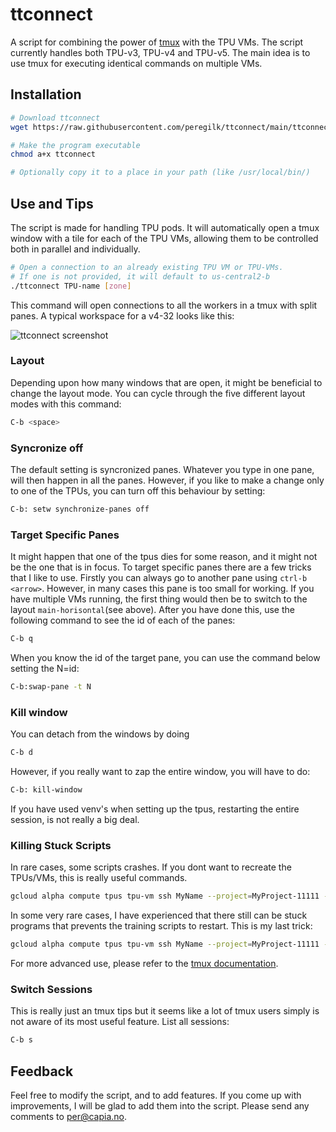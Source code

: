 # ttconnect
A script for combining the power of [tmux](https://github.com/tmux/tmux/wiki) with the TPU VMs. The script currently handles both TPU-v3, TPU-v4 and TPU-v5. The main idea is to use tmux for executing identical commands on multiple VMs.


## Installation
```bash
# Download ttconnect
wget https://raw.githubusercontent.com/peregilk/ttconnect/main/ttconnect

# Make the program executable
chmod a+x ttconnect

# Optionally copy it to a place in your path (like /usr/local/bin/)
```

## Use and Tips
The script is made for handling TPU pods. It will automatically open a tmux window with a tile for each of the TPU VMs, allowing them to be controlled both in parallel and individually.

```bash
# Open a connection to an already existing TPU VM or TPU-VMs.
# If one is not provided, it will default to us-central2-b
./ttconnect TPU-name [zone]

````

This command will open connections to all the workers in a tmux with split panes. A typical workspace for a v4-32 looks like this:

![ttconnect screenshot](./screenshot.png)

### Layout
Depending upon how many windows that are open, it might be beneficial to change the layout mode. You can cycle through the five different layout modes with this command:

```bash
C-b <space>
```


### Syncronize off
The default setting is syncronized panes. Whatever you type in one pane, will then happen in all the panes. However, if you like to make a change only to one of the TPUs, you can turn off this behaviour by setting:

```bash
C-b: setw synchronize-panes off
```


### Target Specific Panes
It might happen that one of the tpus dies for some reason, and it might not be the one that is in focus. To target specific panes there are a few tricks that I like to use. Firstly you can always go to another pane using `ctrl-b <arrow>`. However, in many cases this pane is too small for working. If you have multiple VMs running, the first thing would then be to switch to the layout `main-horisontal`(see above). After you have done this, use the following command to see the id of each of the panes:
```bash
C-b q
```

When you know the id of the target pane, you can use the command below setting the N=id:

```bash
C-b:swap-pane -t N
```

### Kill window
You can detach from the windows by doing 
```bash
C-b d
```
However, if you really want to zap the entire window, you will have to do:
```bash
C-b: kill-window
```
If you have used venv's when setting up the tpus, restarting the entire session, is not really a big deal.

### Killing Stuck Scripts
In rare cases, some scripts crashes. If you dont want to recreate the TPUs/VMs, this is really useful commands.

```bash
gcloud alpha compute tpus tpu-vm ssh MyName --project=MyProject-11111 --zone=MyZone --worker=all --command="sudo pkill -9 python"
```

In some very rare cases, I have experienced that there still can be stuck programs that prevents the training scripts to restart. This is my last trick:

```bash
gcloud alpha compute tpus tpu-vm ssh MyName --project=MyProject-11111 --zone=MyZone --worker=all --command="ps ax | grep python | grep -v grep | awk '{print \$1}' | xargs -r sudo kill -9"
```

For more advanced use, please refer to the [tmux documentation](https://man.openbsd.org/OpenBSD-current/man1/tmux.1).

### Switch Sessions
This is really just an tmux tips but it seems like a lot of tmux users simply is not aware of its most useful feature. List all sessions:

```bash
C-b s
```

## Feedback
Feel free to modify the script, and to add features. If you come up with improvements, I will be glad to add them into the script. Please send any comments to [per@capia.no](mailto:per@capia.no).

